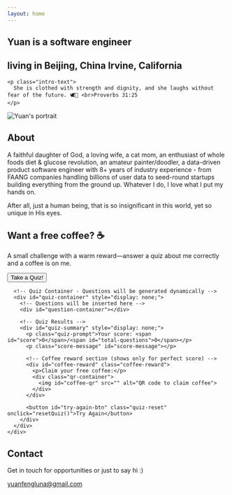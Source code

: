 ```yaml
---
layout: home
---
```


<section class="hero-section">
  <div class="hero-content">
    <h1>Yuan is a software engineer</h1>
    <h1>living in <span class="strikethrough">Beijing, China</span> Irvine, California</h1>
    
    <p class="intro-text">
      She is clothed with strength and dignity, and she laughs without fear of the future. 🕊️🤍 <br>Proverbs 31:25
    </p>
  </div>
  
  <!-- Portrait with absolute positioning -->
  <div class="portrait-container">
    <div class="portrait-wrapper">
      <img src="{{ site.baseurl }}/assets/images/portrait.JPG" alt="Yuan's portrait" class="portrait">
      <!-- Separate elements for decorators -->
      <div class="portrait-decorator"></div>
      <div class="portrait-line"></div>
    </div>
  </div>
</section>

<!-- About section with negative margin -->
<section id="about" class="about-section">
  <div class="about-content">
    <h2>About</h2>
    <p class="intro-text">
      A faithful daughter of God, a loving wife, a cat mom, an enthusiast of whole foods diet & glucose revolution, an amateur painter/doodler, a data-driven product software engineer with 8+ years of industry experience - from FAANG companies handling billions of user data to seed-round startups building everything from the ground up. Whatever I do, I love what I put my hands on.
    </p>
    <p class="intro-text">
      After all, just a human being, that is so insignificant in this world, yet so unique in His eyes.
    </p>
  </div>
</section>

<section class="quiz-section">
  <div class="quiz-content">
    <h2>Want a free coffee? ☕️</h2>
    <div class="quiz-card">
      <!-- Quiz Entrance -->
      <div id="quiz-entrance">
        <p class="intro-text">A small challenge with a warm reward—answer a quiz about me correctly and a coffee is on me.</p>
        <button id="start-quiz-btn" class="coffee-reward-button" onclick="startQuiz()">Take a Quiz!</button>
      </div>
      
      <!-- Quiz Container - Questions will be generated dynamically -->
      <div id="quiz-container" style="display: none;">
        <!-- Questions will be inserted here -->
        <div id="question-container"></div>
        
        <!-- Quiz Results -->
        <div id="quiz-summary" style="display: none;">
          <p class="quiz-prompt">Your score: <span id="score">0</span>/<span id="total-questions">0</span></p>
          <p class="score-message" id="score-message"></p>

          <!-- Coffee reward section (shows only for perfect score) -->
          <div id="coffee-reward" class="coffee-reward">
            <p>Claim your free coffee:</p>
            <div class="qr-container">
              <img id="coffee-qr" src="" alt="QR code to claim coffee">
            </div>
          </div>

          <button id="try-again-btn" class="quiz-reset" onclick="resetQuiz()">Try Again</button>
        </div>
      </div>
    </div>

  </div>
</section>

<section id="contact" class="contact-section">
  <div class="contact-content">
    <h2>Contact</h2>
    <p class="intro-text">Get in touch for opportunities or just to say hi :)</p>
    <a href="mailto:yuanfengluna@gmail.com" class="contact-link">yuanfengluna@gmail.com</a>
  </div>
</section>
